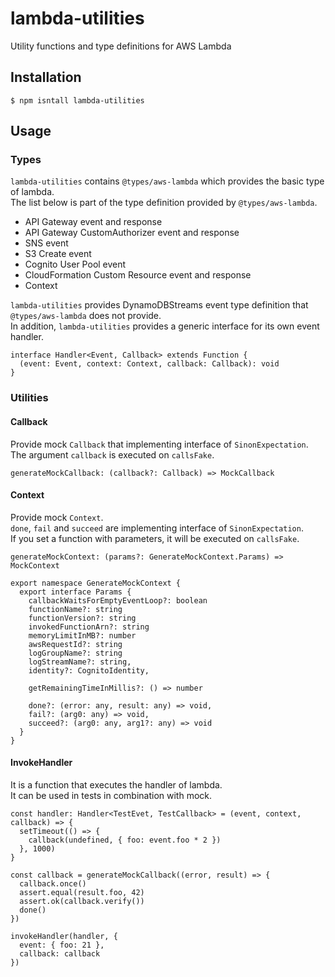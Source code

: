 # lambda-utilities
Utility functions and type definitions for AWS Lambda

## Installation

```
$ npm isntall lambda-utilities
```

## Usage
### Types
`lambda-utilities` contains `@types/aws-lambda` which provides the basic type of lambda.  
The list below is part of the type definition provided by `@types/aws-lambda`.  

+ API Gateway event and response
+ API Gateway CustomAuthorizer event and response
+ SNS event
+ S3 Create event
+ Cognito User Pool event
+ CloudFormation Custom Resource event and response
+ Context

`lambda-utilities` provides DynamoDBStreams event type definition that `@types/aws-lambda` does not provide.  
In addition, `lambda-utilities` provides a generic interface for its own event handler.

```
interface Handler<Event, Callback> extends Function {
  (event: Event, context: Context, callback: Callback): void
}
```

### Utilities
#### Callback
Provide mock `Callback` that implementing interface of `SinonExpectation`.  
The argument `callback` is executed on `callsFake`.  

```
generateMockCallback: (callback?: Callback) => MockCallback
```

#### Context
Provide mock `Context`.  
`done`, `fail` and `succeed` are implementing interface of `SinonExpectation`.  
If you set a function with parameters, it will be executed on `callsFake`.  

```
generateMockContext: (params?: GenerateMockContext.Params) => MockContext

export namespace GenerateMockContext {
  export interface Params {
    callbackWaitsForEmptyEventLoop?: boolean
    functionName?: string
    functionVersion?: string
    invokedFunctionArn?: string
    memoryLimitInMB?: number
    awsRequestId?: string
    logGroupName?: string
    logStreamName?: string,
    identity?: CognitoIdentity,

    getRemainingTimeInMillis?: () => number

    done?: (error: any, result: any) => void,
    fail?: (arg0: any) => void,
    succeed?: (arg0: any, arg1?: any) => void
  }
}
```

#### InvokeHandler
It is a function that executes the handler of lambda.  
It can be used in tests in combination with mock.  

```
const handler: Handler<TestEvet, TestCallback> = (event, context, callback) => {
  setTimeout(() => {
    callback(undefined, { foo: event.foo * 2 })
  }, 1000)
}

const callback = generateMockCallback((error, result) => {
  callback.once()
  assert.equal(result.foo, 42)
  assert.ok(callback.verify())
  done()
})

invokeHandler(handler, {
  event: { foo: 21 },
  callback: callback
})
```
